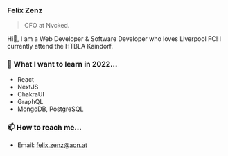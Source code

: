 ### Felix Zenz

> CFO at Nvcked.

Hi👋, I am a Web Developer & Software Developer who loves Liverpool FC! I currently attend the HTBLA Kaindorf.

### 🌱 What I want to learn in 2022...

- React
- NextJS
- ChakraUI
- GraphQL
- MongoDB, PostgreSQL

### 📫 How to reach me...

- Email: [felix.zenz@aon.at](mailto:felix.zenz@aon.at)
